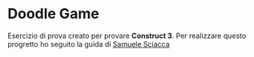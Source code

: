 # Doodle Game

Esercizio di prova creato per provare __Construct 3__.
Per realizzare questo progretto ho seguito la guida di [Samuele Sciacca](https://svilupparegiochi.it/p/come-creare-un-videogioco-completo-in-4-ore)
